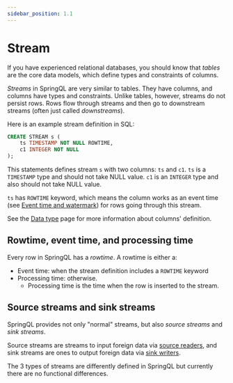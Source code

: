 ```yaml
---
sidebar_position: 1.1
---
```


# Stream

If you have experienced relational databases, you should know that _tables_ are the core data models, which define types and constraints of columns.

_Streams_ in SpringQL are very similar to tables. They have columns, and columns have types and constraints.
Unlike tables, however, streams do not persist rows. Rows flow through streams and then go to downstream streams (often just called _downstreams_).

Here is an example stream definition in SQL:

```sql title="Stream definition in SQL"
CREATE STREAM s (
    ts TIMESTAMP NOT NULL ROWTIME,    
    c1 INTEGER NOT NULL
);
```

This statements defines stream `s` with two columns: `ts` and `c1`.
`ts` is a `TIMESTAMP` type and should not take NULL value.
`c1` is an `INTEGER` type and also should not take NULL value.

`ts` has `ROWTIME` keyword, which means the column works as an event time (see [Event time and watermark](../event-time-and-watermark)) for rows going through this stream.

See the [Data type](./data-type) page for more information about columns' definition.

## Rowtime, event time, and processing time

Every row in SpringQL has a _rowtime_. A rowtime is either a:

- Event time: when the stream definition includes a `ROWTIME` keyword
- Processing time: otherwise.
  - Processing time is the time when the row is inserted to the stream.

## Source streams and sink streams

SpringQL provides not only "normal" streams, but also _source streams_ and _sink streams_.

Source streams are streams to input foreign data via [source readers](./source-reader), and
sink streams are ones to output foreign data via [sink writers](./sink-writer).

The 3 types of streams are differently defined in SpringQL but currently there are no functional differences.
